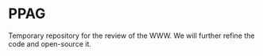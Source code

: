 # PPAG
Temporary repository for the review of the WWW. We will further refine the code and open-source it.
